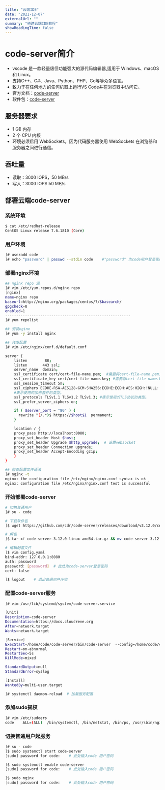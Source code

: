 ```yaml
---
title: "云端IDE"
date: "2021-12-07"
externalUrl: ""
summary: "搭建云端IDE教程"
showReadingTime: false
---
```


# code-server简介
- vscode 是一款轻量级但功能强大的源代码编辑器,适用于 Windows、macOS 和 Linux。
- 支持C++、C#、Java、Python、PHP、Go等等众多语言。
- 致力于在任何地方的任何机器上运行VS Code并在浏览器中访问它。
- 官方文档：[code-server](https://coder.com/docs/code-server/latest)
- 软件包：[code-server](https://github.com/cdr/code-server/releases)



## 服务器要求
- 1 GB 内存
- 2 个 CPU 内核
- 环境必须启用 WebSockets，因为代码服务器使用 WebSockets 在浏览器和服务器之间进行通信。


## 吞吐量
- 读取：3000 IOPS，50 MB/s
- 写入：3000 IOPS 50 MB/s



## 部署云端code-server

### 系统环境
```bash
$ cat /etc/redhat-release 
CentOS Linux release 7.6.1810 (Core)
```

### 用户环境
```bash
]# useradd code
]# echo "password" | passwd --stdin code    #"password" 为code用户登录密码
```

### 部署nginx环境
```bash
## nginx repo 源
]# vim /etc/yum.repos.d/nginx.repo 
[nginx]
name=nginx repo
baseurl=http://nginx.org/packages/centos/7/$basearch/
gpgcheck=0
enabled=1
---------------------------------------------------------
]# yum repolist

## 安装nginx 
]# yum -y install nginx

## 转发配置
]# vim /etc/nginx/conf.d/default.conf

server {
    listen        80;
    listen       443 ssl;
    server_name  domain;
    ssl_certificate cert/cert-file-name.pem;  #需要将cert-file-name.pem替换成已上传的证书文件的名称。
    ssl_certificate_key cert/cert-file-name.key; #需要将cert-file-name.key替换成已上传的证书私钥文件的名称。
    ssl_session_timeout 5m;
    ssl_ciphers ECDHE-RSA-AES128-GCM-SHA256:ECDHE:ECDH:AES:HIGH:!NULL:!aNULL:!MD5:!ADH:!RC4;
    #表示使用的加密套件的类型。
    ssl_protocols TLSv1.1 TLSv1.2 TLSv1.3; #表示使用的TLS协议的类型。
    ssl_prefer_server_ciphers on;

    if ( $server_port = "80" ) {
      rewrite ^(/.*)$ https://$host$1  permanent;
    }

    location / {
    proxy_pass http://localhost:8080;
    proxy_set_header Host $host;
    proxy_set_header Upgrade $http_upgrade;  # 设置websocket
    proxy_set_header Connection upgrade; 
    proxy_set_header Accept-Encoding gzip;
    }
}

## 检查配置文件语法
]# nginx -t
nginx: the configuration file /etc/nginx/nginx.conf syntax is ok
nginx: configuration file /etc/nginx/nginx.conf test is successful
```

### 开始部署code-server
```bash
# 切换普通用户
]# su - code

# 下载软件包
]$ wget https://github.com/cdr/code-server/releases/download/v3.12.0/code-server-3.12.0-linux-amd64.tar.gz

# 解包
]$ tar xf code-server-3.12.0-linux-amd64.tar.gz && mv code-server-3.12.0-linux-amd64  code-server && cd code-server/

# 编辑配置文件
]$ vim config.yaml
bind-addr: 127.0.0.1:8080
auth: password
password: [password]  # 此处为code-server登录密码
cert: false

]$ logout    # 退出普通用户环境
```

### 配置code-server服务
```bash
]# vim /usr/lib/systemd/system/code-server.service

[Unit]
Description=code-server
Documentation=https://docs.cloudreve.org
After=network.target
Wants=network.target

[Service]
ExecStart=/home/code/code-server/bin/code-server  --config=/home/code/code-server/config.yaml
Restart=on-abnormal
RestartSec=5s
KillMode=mixed

StandardOutput=null
StandardError=syslog

[Install]
WantedBy=multi-user.target

]# systemctl daemon-reload  # 加载服务配置
```

### 添加sudo提权
```bash
]# vim /etc/sudoers
code    ALL=(ALL)  /bin/systemctl, /bin/netstat, /bin/ps, /usr/sbin/nginx
```

### 切换普通用户起服务
```bash
]# su - code
]$ sudo systemctl start code-server
[sudo] password for code:    # 此处输入code 用户密码

]$ sudo systemctl enable code-server
[sudo] password for code:    # 此处输入code 用户密码

]$ sudo nginx
[sudo] password for code:    # 此处输入code 用户密码
```
